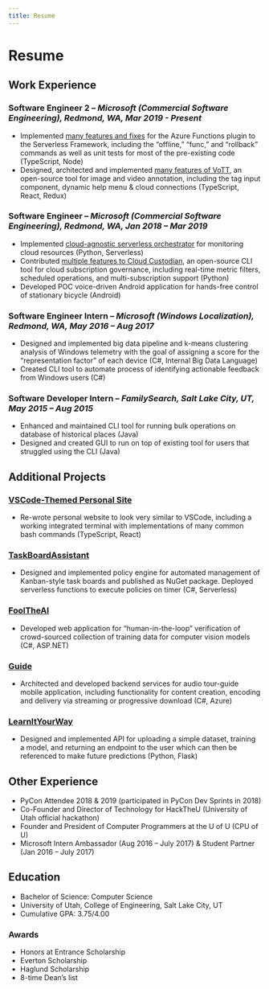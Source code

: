 ```yaml
---
title: Resume
---
```


# Resume

## Work Experience

### **Software Engineer 2** – *Microsoft (Commercial Software Engineering), Redmond, WA, Mar 2019 - Present*
- Implemented [many features and fixes](https://github.com/serverless/serverless-azure-functions/pulls?utf8=%E2%9C%93&q=is%3Amerged+is%3Apr+author%3Atbarlow12+) for the Azure Functions plugin to the Serverless Framework, including the “offline,” “func,” and “rollback” commands as well as unit tests for most of the pre-existing code (TypeScript, Node)
- Designed, architected and implemented [many features of VoTT](https://github.com/Microsoft/VoTT/pulls?utf8=%E2%9C%93&q=is%3Apr+is%3Amerged+author%3Atbarlow12), an open-source tool for image and video annotation, including the tag input component, dynamic help menu & cloud connections (TypeScript, React, Redux)
### **Software Engineer** – *Microsoft (Commercial Software Engineering), Redmond, WA, Jan 2018 – Mar 2019*
- Implemented [cloud-agnostic serverless orchestrator](https://github.com/Microsoft/cloud-scanner) for monitoring cloud resources (Python, Serverless)
- Contributed [multiple features to Cloud Custodian](https://github.com/cloud-custodian/cloud-custodian/pulls?utf8=%E2%9C%93&q=is%3Apr+is%3Amerged+author%3Atbarlow12+), an open-source CLI tool for cloud subscription governance, including real-time metric filters, scheduled operations, and multi-subscription support (Python)
- Developed POC voice-driven Android application for hands-free control of stationary bicycle (Android)
### **Software Engineer Intern** – *Microsoft (Windows Localization), Redmond, WA, May 2016 – Aug 2017*
- Designed and implemented big data pipeline and k-means clustering analysis of Windows telemetry with the goal of assigning a score for the “representation factor” of each device (C#, Internal Big Data Language)
- Created CLI tool to automate process of identifying actionable feedback from Windows users (C#)
### **Software Developer Intern** – *FamilySearch, Salt Lake City, UT, May 2015 – Aug 2015*
- Enhanced and maintained CLI tool for running bulk operations on database of historical places (Java)
- Designed and created GUI to run on top of existing tool for users that struggled using the CLI (Java)

## Additional Projects

### [VSCode-Themed Personal Site](https://github.com/tbarlow12/tbarlow12.github.io)
- Re-wrote personal website to look very similar to VSCode, including a working integrated terminal with implementations of many common bash commands (TypeScript, React)

### [TaskBoardAssistant](https://github.com/tbarlow12/task-board-assistant)
- Designed and implemented policy engine for automated management of Kanban-style task boards and published as NuGet package. Deployed serverless functions to execute policies on timer (C#, Serverless)

### [FoolTheAI](https://github.com/tbarlow12/fool-the-ai-api/tree/master/fool-the-ai-api)
- Developed web application for “human-in-the-loop” verification of crowd-sourced collection of training data for computer vision models (C#, ASP.NET)

### [Guide](https://github.com/tbarlow12/guide-api) 
- Architected and developed backend services for audio tour-guide mobile application, including functionality for content creation, encoding and delivery via streaming or progressive download (C#, Azure)
### [LearnItYourWay](https://github.com/tbarlow12/Learn-It-Your-Way)
- Designed and implemented API for uploading a simple dataset, training a model, and returning an endpoint to the user which can then be referenced to make future predictions (Python, Flask)

## Other Experience

- PyCon Attendee 2018 & 2019 (participated in PyCon Dev Sprints in 2018)
- Co-Founder and Director of Technology for HackTheU (University of Utah official hackathon)
- Founder and President of Computer Programmers at the U of U (CPU of U)
- Microsoft Intern Ambassador (Aug 2016 – July 2017) & Student Partner (Jan 2016 – July 2017) 

## Education 

- Bachelor of Science: Computer Science
- University of Utah, College of Engineering, Salt Lake City, UT
- Cumulative GPA: 3.75/4.00

### Awards
- Honors at Entrance Scholarship
- Everton Scholarship
- Haglund Scholarship
- 8-time Dean’s list
